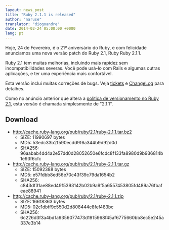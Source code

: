 ```yaml
---
layout: news_post
title: "Ruby 2.1.1 is released"
author: "naruse"
translator: "diogoandre"
date: 2014-02-24 05:00:00 +0000
lang: pt
---
```


Hoje, 24 de Fevereiro, é o 21º aniversário do Ruby, e com felicidade anunciamos uma nova versão patch do Ruby 2.1, Ruby Ruby 2.1.1.

Ruby 2.1 tem muitas melhorias, incluindo mais rapidez sem incompatibilidades severas. Você pode usá-lo com Rails e algumas outras aplicações, e ter uma experiência mais confortável.

Esta versão inclui muitas correções de bugs.
Veja [tickets](https://bugs.ruby-lang.org/projects/ruby-21/issues?set_filter=1&amp;status_id=5)
e [ChangeLog](http://svn.ruby-lang.org/repos/ruby/tags/v2_1_1/ChangeLog) para detalhes.

Como no anúncio anterior que altera a [política de versionamento no Ruby 2.1](https://www.ruby-lang.org/en/news/2013/12/21/semantic-versioning-after-2-1-0/), esta versão é chamada simplesmente de "2.1.1".

## Download

* <http://cache.ruby-lang.org/pub/ruby/2.1/ruby-2.1.1.tar.bz2>
  * SIZE:   11990697 bytes
  * MD5:    53edc33b2f590ecdd9f6a344b9d92d0d
  * SHA256: 96aabab4dd4a2e57dd0d28052650e6fcdc8f133fa8980d9b936814b1e93f6cfc
* <http://cache.ruby-lang.org/pub/ruby/2.1/ruby-2.1.1.tar.gz>
  * SIZE:   15092388 bytes
  * MD5:    e57fdbb8ed56e70c43f39c79da1654b2
  * SHA256: c843df31ae88ed49f5393142b02b9a9f5a6557453805fd489a76fbafeae88941
* <http://cache.ruby-lang.org/pub/ruby/2.1/ruby-2.1.1.zip>
  * SIZE:   16618363 bytes
  * MD5:    02c1dbff9c550d2d808444c8fef483bc
  * SHA256: 6c226d3f3a4bd1a9356077473d1915968f45af6775660bb8ec5e245a337e3b14
